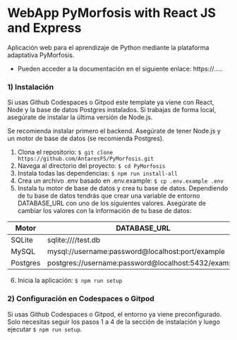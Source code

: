 # WebApp PyMorfosis with React JS and Express 

Aplicación web para el aprendizaje de Python mediante la plataforma adaptativa PyMorfosis.

- Pueden acceder a la documentación en el siguiente enlace: https://.....

### 1) Instalación

Si usas Github Codespaces o Gitpod este template ya viene con React, Node y la base de datos Postgres instalados. Si trabajas de forma local, asegúrate de instalar la última versión de Node.js.

Se recomienda instalar primero el backend. Asegúrate de tener Node.js y un motor de base de datos (se recomienda Postgres).

1. Clona el repositorio: `$ git clone https://github.com/AntaresFS/PyMorfosis.git`
2. Navega al directorio del proyecto: `$ cd PyMorfosis`
3. Instala todas las dependencias: `$ npm run install-all`
4. Crea un archivo .env basado en .env.example: `$ cp .env.example .env`
5. Instala tu motor de base de datos y crea tu base de datos. Dependiendo de tu base de datos tendrás que crear una variable de entorno DATABASE_URL con uno de los siguientes valores. Asegúrate de cambiar los valores con la información de tu base de datos:

| Motor     | DATABASE_URL                                        |
| --------- | --------------------------------------------------- |
| SQLite    | sqlite:////test.db                                  |
| MySQL     | mysql://username:password@localhost:port/example    |
| Postgres  | postgres://username:password@localhost:5432/example |

6. Inicia la aplicación: `$ npm run setup`

### 2) Configuración en Codespaces o Gitpod

Si usas Github Codespaces o Gitpod, el entorno ya viene preconfigurado. Solo necesitas seguir los pasos 1 a 4 de la sección de instalación y luego ejecutar `$ npm run setup`.

